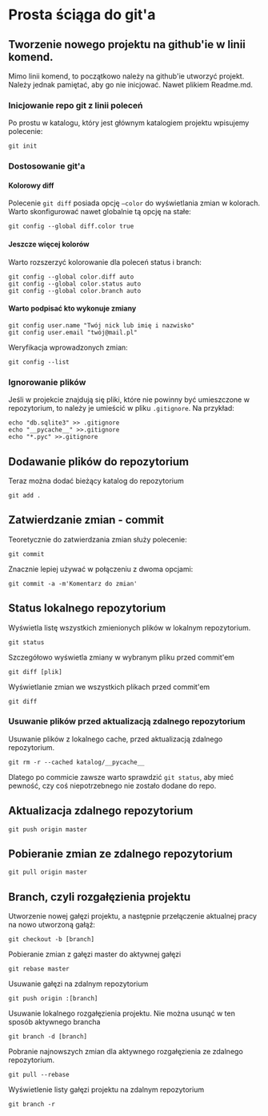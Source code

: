 # Prosta ściąga do git'a

## Tworzenie nowego projektu na github'ie w linii komend.

Mimo linii komend, to początkowo należy na github'ie utworzyć projekt.
Należy jednak pamiętać, aby go nie inicjować. Nawet plikiem Readme.md.

### Inicjowanie repo git z linii poleceń

Po prostu w katalogu, który jest głównym katalogiem projektu wpisujemy polecenie:
```
git init
```
### Dostosowanie git'a
#### Kolorowy diff
Polecenie `git diff` posiada opcję `–color` do wyświetlania zmian w kolorach. Warto skonfigurować nawet globalnie tą opcję na stałe:
```
git config --global diff.color true
```
#### Jeszcze więcej kolorów
Warto rozszerzyć kolorowanie dla poleceń status i branch:
```
git config --global color.diff auto
git config --global color.status auto
git config --global color.branch auto
```

#### Warto podpisać kto wykonuje zmiany
```
git config user.name "Twój nick lub imię i nazwisko"
git config user.email "twój@mail.pl"
```
Weryfikacja wprowadzonych zmian:
```
git config --list
```


### Ignorowanie plików

Jeśli w projekcie znajdują się pliki, które nie powinny być umieszczone
w repozytorium, to należy je umieścić w pliku `.gitignore`. Na przykład:
```
echo "db.sqlite3" >> .gitignore
echo "__pycache__" >>.gitignore
echo "*.pyc" >>.gitignore
```

## Dodawanie plików do repozytorium

Teraz można dodać bieżący katalog do repozytorium
```
git add .
```

## Zatwierdzanie zmian - commit

Teoretycznie do zatwierdzania zmian służy polecenie:
```
git commit
```

Znacznie lepiej używać w połączeniu z dwoma opcjami:
```
git commit -a -m'Komentarz do zmian'
```

## Status lokalnego repozytorium
Wyświetla listę wszystkich zmienionych plików w lokalnym repozytorium.
```
git status
```

Szczegółowo wyświetla zmiany w wybranym pliku przed commit'em
```
git diff [plik]
```

Wyświetlanie zmian we wszystkich plikach przed commit'em
```
git diff
```

### Usuwanie plików przed aktualizacją zdalnego repozytorium
Usuwanie plików z lokalnego cache, przed aktualizacją zdalnego repozytorium.
```
git rm -r --cached katalog/__pycache__
```
Dlatego po commicie zawsze warto sprawdzić `git status`, aby mieć
pewność, czy coś niepotrzebnego nie zostało dodane do repo.

## Aktualizacja zdalnego repozytorium
```
git push origin master
```

## Pobieranie zmian ze zdalnego repozytorium
```
git pull origin master
```

## Branch, czyli rozgałęzienia projektu

Utworzenie nowej gałęzi projektu, a następnie przełączenie aktualnej pracy
na nowo utworzoną gałąź:
```
git checkout -b [branch]
```

Pobieranie zmian z gałęzi master do aktywnej gałęzi
```
git rebase master
```

Usuwanie gałęzi na zdalnym repozytorium
```
git push origin :[branch]
```

Usuwanie lokalnego rozgałęzienia projektu. Nie można usunąć w ten sposób aktywnego brancha
```
git branch -d [branch]
```

Pobranie najnowszych zmian dla aktywnego rozgałęzienia ze zdalnego repozytorium.
```
git pull --rebase
```

Wyświetlenie listy gałęzi projektu na zdalnym repozytorium
```
git branch -r
```
